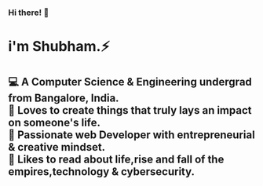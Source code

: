 ### Hi there! 👋
<h1>i'm Shubham.⚡ </h1>
<h2>&#x1F4BB; A Computer Science & Engineering undergrad from Bangalore, India.<br>
&#x1F499; Loves to create things that truly lays an impact on someone's life.<br>
&#x1F308; Passionate web Developer with entrepreneurial & creative mindset.<br>
&#x1F4D6; Likes to read about life,rise and fall of the empires,technology & cybersecurity.</h2>

<!--
**technoshubham/technoshubham** is a ✨ _special_ ✨ repository because its `README.md` (this file) appears on your GitHub profile.

Here are some ideas to get you started:

- 🔭 I’m currently working on ...
- 🌱 I’m currently learning ...
- 👯 I’m looking to collaborate on ...
- 🤔 I’m looking for help with ...
- 💬 Ask me about ...
- 📫 How to reach me: ...
- 😄 Pronouns: ...
- ⚡ Fun fact: ...
-->
